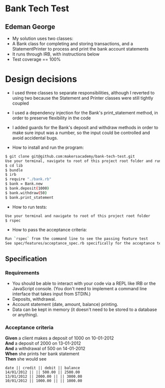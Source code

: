 Bank Tech Test
=================

## Edeman George
* My solution uses two classes:
* A Bank class for completing and storing transactions, and a StatementPrinter to process and print the bank account statements
* It runs through IRB, with instructions below
* Test coverage == 100%


# Design decisions
* I used three classes to separate responsibilities, although I reverted to using two because the Statement and Printer classes were still tightly coupled
* I used a dependency injection for the Bank's print_statement method, in order to preserve flexibility in the code
* I added guards for the Bank's deposit and withdraw methods in order to make sure input was a number, so the input could be controlled and avoid accidental bugs.

* How to install and run the program:
```sh
$ git clone git@github.com:makersacademy/bank-tech-test.git
Use your terminal, navigate to root of this project root folder and run the following commands
$ cd lib
$ bundle
$ irb
$ require "./bank.rb"
$ bank = Bank.new
$ bank.deposit(1000)
$ bank.withdraw(50)
$ bank.print_statement
```
* How to run tests:
```sh
Use your terminal and navigate to root of this project root folder
$ rspec
```

* How to pass the acceptance criteria:
```sh
Run `rspec` from the command line to see the passing feature test
See spec/features/acceptance_spec.rb specifically for the acceptance test hardcoded
```

## Specification

### Requirements

* You should be able to interact with your code via a REPL like IRB or the JavaScript console.  (You don't need to implement a command line interface that takes input from STDIN.)
* Deposits, withdrawal.
* Account statement (date, amount, balance) printing.
* Data can be kept in memory (it doesn't need to be stored to a database or anything).

### Acceptance criteria

**Given** a client makes a deposit of 1000 on 10-01-2012  
**And** a deposit of 2000 on 13-01-2012  
**And** a withdrawal of 500 on 14-01-2012  
**When** she prints her bank statement  
**Then** she would see

```
date || credit || debit || balance
14/01/2012 || || 500.00 || 2500.00
13/01/2012 || 2000.00 || || 3000.00
10/01/2012 || 1000.00 || || 1000.00
```
